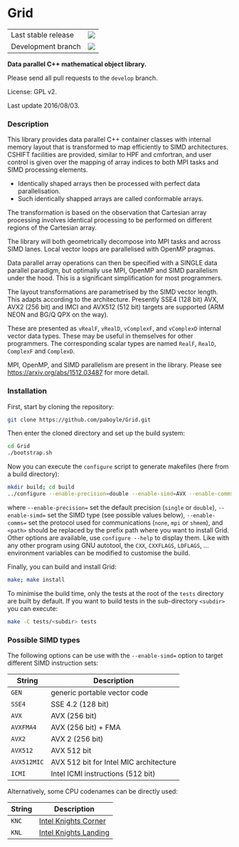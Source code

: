 # Grid
<table>
<tr>
    <td>Last stable release</td>
    <td><a href="https://travis-ci.org/paboyle/Grid">
    <img src="https://travis-ci.org/paboyle/Grid.svg?branch=master"></a>
    </td>
</tr>
<tr>
    <td>Development branch</td>
    <td><a href="https://travis-ci.org/paboyle/Grid">
    <img src="https://travis-ci.org/paboyle/Grid.svg?branch=develop"></a>
    </td>
</tr>
</table>

**Data parallel C++ mathematical object library.**

Please send all pull requests to the `develop` branch.

License: GPL v2.

Last update 2016/08/03.

### Description
This library provides data parallel C++ container classes with internal memory layout
that is transformed to map efficiently to SIMD architectures. CSHIFT facilities
are provided, similar to HPF and cmfortran, and user control is given over the mapping of
array indices to both MPI tasks and SIMD processing elements.

* Identically shaped arrays then be processed with perfect data parallelisation.
* Such identically shapped arrays are called conformable arrays.

The transformation is based on the observation that Cartesian array processing involves
identical processing to be performed on different regions of the Cartesian array.

The library will both geometrically decompose into MPI tasks and across SIMD lanes.
Local vector loops are parallelised with OpenMP pragmas.

Data parallel array operations can then be specified with a SINGLE data parallel paradigm, but
optimally use MPI, OpenMP and SIMD parallelism under the hood. This is a significant simplification
for most programmers.

The layout transformations are parametrised by the SIMD vector length. This adapts according to the architecture.
Presently SSE4 (128 bit) AVX, AVX2 (256 bit) and IMCI and AVX512 (512 bit) targets are supported (ARM NEON and BG/Q QPX on the way).

These are presented as `vRealF`, `vRealD`, `vComplexF`, and `vComplexD` internal vector data types. These may be useful in themselves for other programmers.
The corresponding scalar types are named `RealF`, `RealD`, `ComplexF` and `ComplexD`.

MPI, OpenMP, and SIMD parallelism are present in the library.
Please see https://arxiv.org/abs/1512.03487 for more detail.

### Installation
First, start by cloning the repository:

``` bash
git clone https://github.com/paboyle/Grid.git
```

Then enter the cloned directory and set up the build system:

``` bash
cd Grid
./bootstrap.sh
```

Now you can execute the `configure` script to generate makefiles (here from a build directory):

``` bash
mkdir build; cd build
../configure --enable-precision=double --enable-simd=AVX --enable-comms=mpi --prefix=<path>
```

where `--enable-precision=` set the default precision (`single` or `double`), `--enable-simd=` set the SIMD type (see possible values below), `--enable-comms=` set the protocol used for communications (`none`, `mpi` or `shmem`), and `<path>` should be replaced by the prefix path where you want to install Grid. Other options are available, use `configure --help` to display them. Like with any other program using GNU autotool, the `CXX`, `CXXFLAGS`, `LDFLAGS`, ... environment variables can be modified to customise the build.

Finally, you can build and install Grid:

``` bash
make; make install
```

To minimise the build time, only the tests at the root of the `tests` directory are built by default. If you want to build tests in the sub-directory `<subdir>` you can execute:

``` bash
make -C tests/<subdir> tests
```

### Possible SIMD types

The following options can be use with the `--enable-simd=` option to target different SIMD instruction sets:

| String      | Description                            |
| ----------- | -------------------------------------- |
| `GEN`       | generic portable vector code           |
| `SSE4`      | SSE 4.2 (128 bit)                      |
| `AVX`       | AVX (256 bit)                          |
| `AVXFMA4`   | AVX (256 bit) + FMA                    |
| `AVX2`      | AVX 2 (256 bit)                        |
| `AVX512`    | AVX 512 bit                            |
| `AVX512MIC` | AVX 512 bit for Intel MIC architecture |
| `ICMI`      | Intel ICMI instructions (512 bit)      |

Alternatively, some CPU codenames can be directly used:

| String      | Description                            |
| ----------- | -------------------------------------- |
| `KNC`       | [Intel Knights Corner](http://ark.intel.com/products/codename/57721/Knights-Corner) |
| `KNL`       | [Intel Knights Landing](http://ark.intel.com/products/codename/48999/Knights-Landing) |